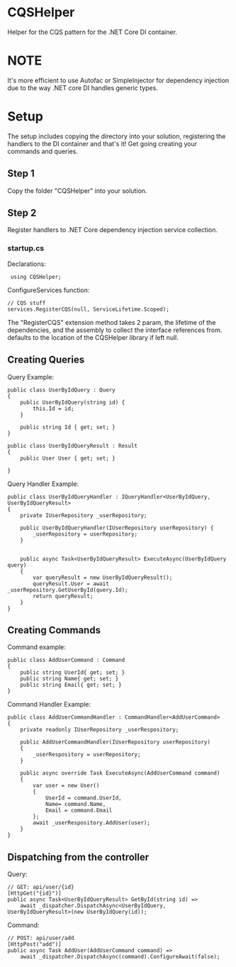 # CQSHelper

Helper for the CQS pattern for the .NET Core DI container. 

# NOTE
It's more efficient to use Autofac or SimpleInjector for dependency injection due to the way .NET core DI handles generic types.

# Setup
The setup includes copying the directory into your solution, registering the handlers to the DI container and that's it! Get going creating your commands and queries.
## Step 1
Copy the folder "CQSHelper" into your solution. 

## Step 2
Register handlers to .NET Core dependency injection service collection.
### startup.cs
Declarations:
   

     using CQSHelper;
ConfigureServices function:

  

    // CQS stuff
    services.RegisterCQS(null, ServiceLifetime.Scoped);

The "RegisterCQS" extension method takes 2 param, the lifetime of the dependencies, and the assembly to collect the interface references from. defaults to the location of the CQSHelper library if left null. 

## Creating Queries
Query Example:

    public class UserByIdQuery : Query
    {
        public UserByIdQuery(string id) {
            this.Id = id;
        }

        public string Id { get; set; }
    }

    public class UserByIdQueryResult : Result
    {
        public User User { get; set; }

    }

Query Handler Example:

    public class UserByIdQueryHandler : IQueryHandler<UserByIdQuery, UserByIdQueryResult>
    {
        private IUserRepository _userRepository;

        public UserByIdQueryHandler(IUserRepository userRepository) {
            _userRepository = userRepository;
        }


        public async Task<UserByIdQueryResult> ExecuteAsync(UserByIdQuery query)
        {
            var queryResult = new UserByIdQueryResult();
            queryResult.User = await _userRepository.GetUserById(query.Id);
            return queryResult;
        }
    }

## Creating Commands
Command example:

    public class AddUserCommand : Command
    {
        public string UserId{ get; set; }
        public string Name{ get; set; }
        public string Email{ get; set; }        
    }

Command Handler Example:

    public class AddUserCommandHandler : CommandHandler<AddUserCommand>
    {
        private readonly IUserRepository _userRespository;

        public AddUserCommandHandler(IUserRepository userRepository)
        {
            _userRespository = userRepository;
        }

        public async override Task ExecuteAsync(AddUserCommand command)
        {
            var user = new User()
            {
                UserId = command.UserId,
                Name= command.Name,
                Email = command.Email
            };
            await _userRespository.AddUser(user);
        }
    }

## Dispatching from the controller
Query: 

    // GET: api/user/{id}
    [HttpGet("{id}")]
    public async Task<UserByIdQueryResult> GetById(string id) =>
        await _dispatcher.DispatchAsync<UserByIdQuery, UserByIdQueryResult>(new UserByIdQuery(id));

Command: 

    // POST: api/user/add
    [HttpPost("add")]
    public async Task AddUser(AddUserCommand command) =>
        await _dispatcher.DispatchAsync(command).ConfigureAwait(false);
